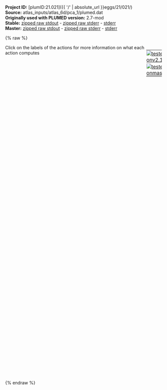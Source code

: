 **Project ID:** [plumID:21.021]({{ '/' | absolute_url }}eggs/21/021/)  
**Source:** atlas_inputs/atlas_6d/pca_1/plumed.dat  
**Originally used with PLUMED version:** 2.7-mod  
**Stable:** [zipped raw stdout](plumed.dat.plumed.stdout.txt.zip) - [zipped raw stderr](plumed.dat.plumed.stderr.txt.zip) - [stderr](plumed.dat.plumed.stderr)  
**Master:** [zipped raw stdout](plumed.dat.plumed_master.stdout.txt.zip) - [zipped raw stderr](plumed.dat.plumed_master.stderr.txt.zip) - [stderr](plumed.dat.plumed_master.stderr)  

{% raw %}
<div style="width: 100%; float:left">
<div style="width: 90%; float:left" id="value_details_data/atlas_inputs/atlas_6d/pca_1/plumed.dat"> Click on the labels of the actions for more information on what each action computes </div>
<div style="width: 10%; float:left"><table><tr><td style="padding:1px"><a href="plumed.dat.plumed.stderr"><img src="https://img.shields.io/badge/v2.10-failed-red.svg" alt="tested onv2.10" /></a></td></tr><tr><td style="padding:1px"><a href="plumed.dat.plumed_master.stderr"><img src="https://img.shields.io/badge/master-failed-red.svg" alt="tested onmaster" /></a></td></tr></table></div></div>
<pre style="width=97%;">
<span style="color:blue" class="comment">#</span>
<span class="plumedtooltip" style="color:green">UNITS<span class="right">This command sets the internal units for the code. <a href="https://www.plumed.org/doc-master/user-doc/html/_u_n_i_t_s.html" style="color:green">More details</a><i></i></span></span> <span class="plumedtooltip">NATURAL<span class="right"> use natural units<i></i></span></span>
<br/><span style="display:none;" id="data/atlas_inputs/atlas_6d/pca_1/plumed.dat">The UNITS action with label <b></b> calculates something</span><b name="data/atlas_inputs/atlas_6d/pca_1/plumed.datd1" onclick='showPath("data/atlas_inputs/atlas_6d/pca_1/plumed.dat","data/atlas_inputs/atlas_6d/pca_1/plumed.datd1","data/atlas_inputs/atlas_6d/pca_1/plumed.datd1","brown")'>d1</b>: <span class="plumedtooltip" style="color:green">DISTANCE<span class="right">Calculate the distance between a pair of atoms. <a href="https://www.plumed.org/doc-master/user-doc/html/_d_i_s_t_a_n_c_e.html" style="color:green">More details</a><i></i></span></span> <span class="plumedtooltip">ATOMS<span class="right">the pair of atom that we are calculating the distance between<i></i></span></span>=1,2 <span class="plumedtooltip">COMPONENTS<span class="right"> calculate the x, y and z components of the distance separately and store them as label<i></i></span></span>
<span style="display:none;" id="data/atlas_inputs/atlas_6d/pca_1/plumed.datd1">The DISTANCE action with label <b>d1</b> calculates the following quantities:<table  align="center" frame="void" width="95%" cellpadding="5%"><tr><td width="5%"><b> Quantity </b>  </td><td><b> Description </b> </td></tr><tr><td width="5%">d1.x</td><td>the x-component of the vector connecting the two atoms</td></tr><tr><td width="5%">d1.y</td><td>the y-component of the vector connecting the two atoms</td></tr><tr><td width="5%">d1.z</td><td>the z-component of the vector connecting the two atoms</td></tr><tr><td width="5%">d1.value</td><td>the DISTANCE between this pair of atoms</td></tr></table></span><b name="data/atlas_inputs/atlas_6d/pca_1/plumed.datd2" onclick='showPath("data/atlas_inputs/atlas_6d/pca_1/plumed.dat","data/atlas_inputs/atlas_6d/pca_1/plumed.datd2","data/atlas_inputs/atlas_6d/pca_1/plumed.datd2","brown")'>d2</b>: <span class="plumedtooltip" style="color:green">DISTANCE<span class="right">Calculate the distance between a pair of atoms. <a href="https://www.plumed.org/doc-master/user-doc/html/_d_i_s_t_a_n_c_e.html" style="color:green">More details</a><i></i></span></span> <span class="plumedtooltip">ATOMS<span class="right">the pair of atom that we are calculating the distance between<i></i></span></span>=1,3 <span class="plumedtooltip">COMPONENTS<span class="right"> calculate the x, y and z components of the distance separately and store them as label<i></i></span></span>
<br/><span style="display:none;" id="data/atlas_inputs/atlas_6d/pca_1/plumed.datd2">The DISTANCE action with label <b>d2</b> calculates the following quantities:<table  align="center" frame="void" width="95%" cellpadding="5%"><tr><td width="5%"><b> Quantity </b>  </td><td><b> Description </b> </td></tr><tr><td width="5%">d2.x</td><td>the x-component of the vector connecting the two atoms</td></tr><tr><td width="5%">d2.y</td><td>the y-component of the vector connecting the two atoms</td></tr><tr><td width="5%">d2.z</td><td>the z-component of the vector connecting the two atoms</td></tr><tr><td width="5%">d2.value</td><td>the DISTANCE between this pair of atoms</td></tr></table></span><b name="data/atlas_inputs/atlas_6d/pca_1/plumed.datff" onclick='showPath("data/atlas_inputs/atlas_6d/pca_1/plumed.dat","data/atlas_inputs/atlas_6d/pca_1/plumed.datff","data/atlas_inputs/atlas_6d/pca_1/plumed.datff","brown")'>ff</b>: <span class="plumedtooltip" style="color:green">MATHEVAL<span class="right">An alias to the CUSTOM function that can also be used to calaculate combinations of variables using a custom expression. <a href="https://www.plumed.org/doc-master/user-doc/html/_m_a_t_h_e_v_a_l.html" style="color:green">More details</a><i></i></span></span> <span class="plumedtooltip">ARG<span class="right">the values input to this function<i></i></span></span>=<b name="data/atlas_inputs/atlas_6d/pca_1/plumed.datd1">d1.x</b>,<b name="data/atlas_inputs/atlas_6d/pca_1/plumed.datd1">d1.y</b>,<b name="data/atlas_inputs/atlas_6d/pca_1/plumed.datd1">d1.z</b>,<b name="data/atlas_inputs/atlas_6d/pca_1/plumed.datd2">d2.x</b>,<b name="data/atlas_inputs/atlas_6d/pca_1/plumed.datd2">d2.y</b>,<b name="data/atlas_inputs/atlas_6d/pca_1/plumed.datd2">d2.z</b> <span class="plumedtooltip">VAR<span class="right">the names to give each of the arguments in the function<i></i></span></span>=x0,x1,x2,x3,x4,x5 <span class="plumedtooltip">PERIODIC<span class="right">if the output of your function is periodic then you should specify the periodicity of the function<i></i></span></span>=NO <span class="plumedtooltip">FUNC<span class="right">the function you wish to evaluate<i></i></span></span>=10.0*exp(-4.0*(x0-1.0)^2-4.0*(x1-1.0)^2-4.0*(x2-1.0)^2-4.0*(x3-1.0)^2-4.0*(x4-1.0)^2-4.0*(x5-1.0)^2)+10.0*exp(-4.0*(x0-1.0)^2-4.0*(x1-1.0)^2-4.0*(x2-1.0)^2-4.0*(x3-1.0)^2-4.0*(x4-1.0)^2-4.0*(x5+1.0)^2)+10.0*exp(-4.0*(x0-1.0)^2-4.0*(x1-1.0)^2-4.0*(x2-1.0)^2-4.0*(x3-1.0)^2-4.0*(x4+1.0)^2-4.0*(x5-1.0)^2)+10.0*exp(-4.0*(x0-1.0)^2-4.0*(x1-1.0)^2-4.0*(x2-1.0)^2-4.0*(x3+1.0)^2-4.0*(x4-1.0)^2-4.0*(x5+1.0)^2)+10.0*exp(-4.0*(x0-1.0)^2-4.0*(x1-1.0)^2-4.0*(x2+1.0)^2-4.0*(x3-1.0)^2-4.0*(x4+1.0)^2-4.0*(x5-1.0)^2)+10.0*exp(-4.0*(x0-1.0)^2-4.0*(x1+1.0)^2-4.0*(x2-1.0)^2-4.0*(x3+1.0)^2-4.0*(x4-1.0)^2-4.0*(x5+1.0)^2)+10.0*exp(-4.0*(x0+1.0)^2-4.0*(x1-1.0)^2-4.0*(x2+1.0)^2-4.0*(x3-1.0)^2-4.0*(x4+1.0)^2-4.0*(x5-1.0)^2)+10.0/(1.0/((5.0*x0+5.0)^2+(5.0*x1-5.0)^2+(5.0*x2+5.0)^2+(5.0*x3-5.0)^2+(5.0*x4+5.0)^2+(5.0*x5-5.0)^2+1)+1.0/((5.0*x0-5.0)^2+(5.0*x1+5.0)^2+(5.0*x2-5.0)^2+(5.0*x3+5.0)^2+(5.0*x4-5.0)^2+(5.0*x5+5.0)^2+1)+1.0/((5.0*x0-5.0)^2+(5.0*x1-5.0)^2+(5.0*x2+5.0)^2+(5.0*x3-5.0)^2+(5.0*x4+5.0)^2+(5.0*x5-5.0)^2+1)+1.0/((5.0*x0-5.0)^2+(5.0*x1-5.0)^2+(5.0*x2-5.0)^2+(5.0*x3+5.0)^2+(5.0*x4-5.0)^2+(5.0*x5+5.0)^2+1)+1.0/((5.0*x0-5.0)^2+(5.0*x1-5.0)^2+(5.0*x2-5.0)^2+(5.0*x3-5.0)^2+(5.0*x4+5.0)^2+(5.0*x5-5.0)^2+1)+1.0/((5.0*x0-5.0)^2+(5.0*x1-5.0)^2+(5.0*x2-5.0)^2+(5.0*x3-5.0)^2+(5.0*x4-5.0)^2+(5.0*x5+5.0)^2+1)+1.0/((5.0*x0-5.0)^2+(5.0*x1-5.0)^2+(5.0*x2-5.0)^2+(5.0*x3-5.0)^2+(5.0*x4-5.0)^2+(5.0*x5-5.0)^2+1)+1.0/((-2.04124145231931*x0-1.40824829046386*x1+1.40824829046386*x2-1.40824829046386*x3+1.40824829046386*x4+3.59175170953614*x5)^2.0+(-2.04124145231931*x0-1.40824829046386*x1+1.40824829046386*x2+3.59175170953614*x3+1.40824829046386*x4-1.40824829046386*x5)^2.0+(-2.04124145231931*x0+3.59175170953614*x1+1.40824829046386*x2-1.40824829046386*x3+1.40824829046386*x4-1.40824829046386*x5)^2.0+(-0.408248290463863*x0+0.408248290463863*x1-0.408248290463863*x2+0.408248290463863*x3-0.408248290463863*x4+0.408248290463863*x5)^8.0+(2.04124145231931*x0+1.40824829046386*x1-1.40824829046386*x2+1.40824829046386*x3+3.59175170953614*x4+1.40824829046386*x5)^2.0+(2.04124145231931*x0+1.40824829046386*x1+3.59175170953614*x2+1.40824829046386*x3-1.40824829046386*x4+1.40824829046386*x5)^2.0)+1.0/((-0.447213595499958*x1+0.447213595499958*x2-0.447213595499958*x3+0.447213595499958*x4-0.447213595499958*x5)^8.0+(-2.23606797749979*x0+1.0*x1-1.0*x2+1.0*x3+4.0*x4+1.0*x5+2.23606797749979)^2.0+(-2.23606797749979*x0+1.0*x1+4.0*x2+1.0*x3-1.0*x4+1.0*x5+2.23606797749979)^2.0+(2.23606797749979*x0-1.0*x1+1.0*x2-1.0*x3+1.0*x4+4.0*x5-2.23606797749979)^2.0+(2.23606797749979*x0-1.0*x1+1.0*x2+4.0*x3+1.0*x4-1.0*x5-2.23606797749979)^2.0+(2.23606797749979*x0+4.0*x1+1.0*x2-1.0*x3+1.0*x4-1.0*x5-2.23606797749979)^2.0)+1.0/((5.0*x1-5.0)^2.0+(-0.5*x2+0.5*x3-0.5*x4+0.5*x5)^8.0+(-2.5*x0+1.25*x2-1.25*x3+1.25*x4+3.75*x5+2.5)^2.0+(-2.5*x0+1.25*x2+3.75*x3+1.25*x4-1.25*x5+2.5)^2.0+(2.5*x0-1.25*x2+1.25*x3+3.75*x4+1.25*x5-2.5)^2.0+(2.5*x0+3.75*x2+1.25*x3-1.25*x4+1.25*x5-2.5)^2.0)+1.0/((5.0*x1-5.0)^2.0+(5.0*x3-5.0)^2.0+(5.0*x5-5.0)^2.0+(-0.577350269189626*x0-0.577350269189626*x2-0.577350269189626*x4)^8.0+(2.88675134594813*x0-3.94337567297407*x2+1.05662432702593*x4)^2.0+(2.88675134594813*x0+1.05662432702593*x2-3.94337567297407*x4)^2.0)+1.0/((5.0*x1-5.0)^2.0+(5.0*x2-5.0)^2.0+(-0.577350269189626*x3+0.577350269189626*x4-0.577350269189626*x5)^8.0+(-2.88675134594813*x0+1.66666666666667*x3+3.33333333333333*x4+1.66666666666667*x5+2.88675134594813)^2.0+(2.88675134594813*x0-1.66666666666667*x3+1.66666666666667*x4+3.33333333333333*x5-2.88675134594813)^2.0+(2.88675134594813*x0+3.33333333333333*x3+1.66666666666667*x4-1.66666666666667*x5-2.88675134594813)^2.0)+1.0/((5.0*x1-5.0)^2.0+(5.0*x2-5.0)^2.0+(5.0*x3-5.0)^2.0+(-0.707106781186548*x4+0.707106781186548*x5)^8.0+(-3.53553390593274*x0+2.5*x4+2.5*x5+3.53553390593274)^2.0+(3.53553390593274*x0+2.5*x4+2.5*x5-3.53553390593274)^2.0)+1.0/(1.0*(-x5)^8.0+(5.0*x0-5.0)^2.0+(5.0*x1-5.0)^2.0+(5.0*x2-5.0)^2.0+(5.0*x3-5.0)^2.0+(5.0*x4-5.0)^2.0))


<span style="display:none;" id="data/atlas_inputs/atlas_6d/pca_1/plumed.datff">The MATHEVAL action with label <b>ff</b> calculates the following quantities:<table  align="center" frame="void" width="95%" cellpadding="5%"><tr><td width="5%"><b> Quantity </b>  </td><td><b> Description </b> </td></tr><tr><td width="5%">ff.value</td><td>an arbitrary function</td></tr></table></span><b name="data/atlas_inputs/atlas_6d/pca_1/plumed.datbb" onclick='showPath("data/atlas_inputs/atlas_6d/pca_1/plumed.dat","data/atlas_inputs/atlas_6d/pca_1/plumed.datbb","data/atlas_inputs/atlas_6d/pca_1/plumed.datbb","brown")'>bb</b>: <span class="plumedtooltip" style="color:green">BIASVALUE<span class="right">Takes the value of one variable and use it as a bias <a href="https://www.plumed.org/doc-master/user-doc/html/_b_i_a_s_v_a_l_u_e.html" style="color:green">More details</a><i></i></span></span> <span class="plumedtooltip">ARG<span class="right">the labels of the scalar/vector arguments whose values will be used as a bias on the system<i></i></span></span>=<b name="data/atlas_inputs/atlas_6d/pca_1/plumed.datff">ff</b>


<span style="display:none;" id="data/atlas_inputs/atlas_6d/pca_1/plumed.datbb">The BIASVALUE action with label <b>bb</b> calculates the following quantities:<table  align="center" frame="void" width="95%" cellpadding="5%"><tr><td width="5%"><b> Quantity </b>  </td><td><b> Description </b> </td></tr><tr><td width="5%">bb.bias</td><td>the instantaneous value of the bias potential</td></tr><tr><td width="5%">bb._bias</td><td>one or multiple instances of this quantity can be referenced elsewhere in the input file</td></tr></table></span><b name="data/atlas_inputs/atlas_6d/pca_1/plumed.datat" onclick='showPath("data/atlas_inputs/atlas_6d/pca_1/plumed.dat","data/atlas_inputs/atlas_6d/pca_1/plumed.datat","data/atlas_inputs/atlas_6d/pca_1/plumed.datat","brown")'>at</b>: <span class="plumedtooltip" style="color:green">ATLAS<span class="right">This action is not part of PLUMED and was included by using a LOAD command <a href="https://www.plumed.org/doc-master/user-doc/html/_l_o_a_d.html" style="color:green">More details</a><i></i></span></span> ...
ARG=<b name="data/atlas_inputs/atlas_6d/pca_1/plumed.datd1">d1.x</b>,<b name="data/atlas_inputs/atlas_6d/pca_1/plumed.datd1">d1.y</b>,<b name="data/atlas_inputs/atlas_6d/pca_1/plumed.datd1">d1.z</b>,<b name="data/atlas_inputs/atlas_6d/pca_1/plumed.datd2">d2.x</b>,<b name="data/atlas_inputs/atlas_6d/pca_1/plumed.datd2">d2.y</b>,<b name="data/atlas_inputs/atlas_6d/pca_1/plumed.datd2">d2.z</b> REFERENCE=cluster.dat PACE=500
SIGMA=0.2 BIASFACTOR=15 HEIGHT=3.0
GRID_MAX=7.0 GRID_BIN=500 TEMP=1 TRUNCATE_GRIDS
REGULARISE=1E-10
ADAPTIVE_WALL=1.0
STATIC_WALL=0.0
...
<br/><span class="plumedtooltip" style="color:green">PRINT<span class="right">Print quantities to a file. <a href="https://www.plumed.org/doc-master/user-doc/html/_p_r_i_n_t.html" style="color:green">More details</a><i></i></span></span> <span class="plumedtooltip">ARG<span class="right">the labels of the values that you would like to print to the file<i></i></span></span>=at_adaptive_wall <span class="plumedtooltip">FILE<span class="right">the name of the file on which to output these quantities<i></i></span></span>=at.wall <span class="plumedtooltip">STRIDE<span class="right"> the frequency with which the quantities of interest should be output<i></i></span></span>=500
<span class="plumedtooltip" style="color:green">PRINT<span class="right">Print quantities to a file. <a href="https://www.plumed.org/doc-master/user-doc/html/_p_r_i_n_t.html" style="color:green">More details</a><i></i></span></span> <span class="plumedtooltip">ARG<span class="right">the labels of the values that you would like to print to the file<i></i></span></span>=at,at_wtfact <span class="plumedtooltip">FILE<span class="right">the name of the file on which to output these quantities<i></i></span></span>=at.gbias <span class="plumedtooltip">STRIDE<span class="right"> the frequency with which the quantities of interest should be output<i></i></span></span>=500
<span class="plumedtooltip" style="color:green">PRINT<span class="right">Print quantities to a file. <a href="https://www.plumed.org/doc-master/user-doc/html/_p_r_i_n_t.html" style="color:green">More details</a><i></i></span></span> <span class="plumedtooltip">ARG<span class="right">the labels of the values that you would like to print to the file<i></i></span></span>=<b name="data/atlas_inputs/atlas_6d/pca_1/plumed.datd1">d1.x</b>,<b name="data/atlas_inputs/atlas_6d/pca_1/plumed.datd1">d1.y</b>,<b name="data/atlas_inputs/atlas_6d/pca_1/plumed.datd1">d1.z</b>,<b name="data/atlas_inputs/atlas_6d/pca_1/plumed.datd2">d2.x</b>,<b name="data/atlas_inputs/atlas_6d/pca_1/plumed.datd2">d2.y</b>,<b name="data/atlas_inputs/atlas_6d/pca_1/plumed.datd2">d2.z</b> <span class="plumedtooltip">FILE<span class="right">the name of the file on which to output these quantities<i></i></span></span>=colvar <span class="plumedtooltip">STRIDE<span class="right"> the frequency with which the quantities of interest should be output<i></i></span></span>=500
</pre>
{% endraw %}
